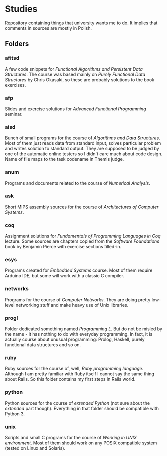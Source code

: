 Studies
=======

Repository containing things that university wants me to do. It implies that comments in sources are mostly in Polish.

Folders
-------

### afitsd
A few code snippets for *Functional Algorithms and Persistent Data Structures*. The course was based mainly on *Purely Functional Data Structures* by Chris Okasaki, so these are probably solutions to the book exercises.

### afp
Slides and exercise solutions for *Advanced Functional Programming* seminar.

### aisd
Bunch of small programs for the course of *Algorithms and Data Structures*. Most of them just reads data from standard input, solves particular problem and writes solution to standard output. They are supposed to be judged by one of the automatic online testers so I didn't care much about code design. Name of file maps to the task codename in Themis judge.

### anum
Programs and documents related to the course of *Numerical Analysis*.

### ask
Short MIPS assembly sources for the course of *Architectures of Computer Systems*.

### coq
Assignment solutions for *Fundamentals of Programming Languages in Coq* lecture. Some sources are chapters copied from the *Software Foundations* book by Benjamin Pierce with exercise sections filled-in.

### esys
Programs created for *Embedded Systems* course. Most of them require Arduino IDE, but some will work with a classic C compiler.

### networks
Programs for the course of *Computer Networks*. They are doing pretty low-level networking stuff and make heavy use of Unix libraries.

### progl
Folder dedicated something named *Programming L*. But do not be misled by the name - it has nothing to do with everyday programming. In fact, it is actually course about unusual programming: Prolog, Haskell, purely functional data structures and so on.

### ruby
Ruby sources for the course of, well, *Ruby programming language*. Although I am pretty familiar with Ruby itself I cannot say the same thing about Rails. So this folder contains my first steps in Rails world.

### python
Python sources for the course of *extended Python* (not sure about the *extended* part though). Everything in that folder should be compatible with Python 3.

### unix
Scripts and small C programs for the course of *Working in UNIX environment*. Most of them should work on any POSIX compatible system (tested on Linux and Solaris).

